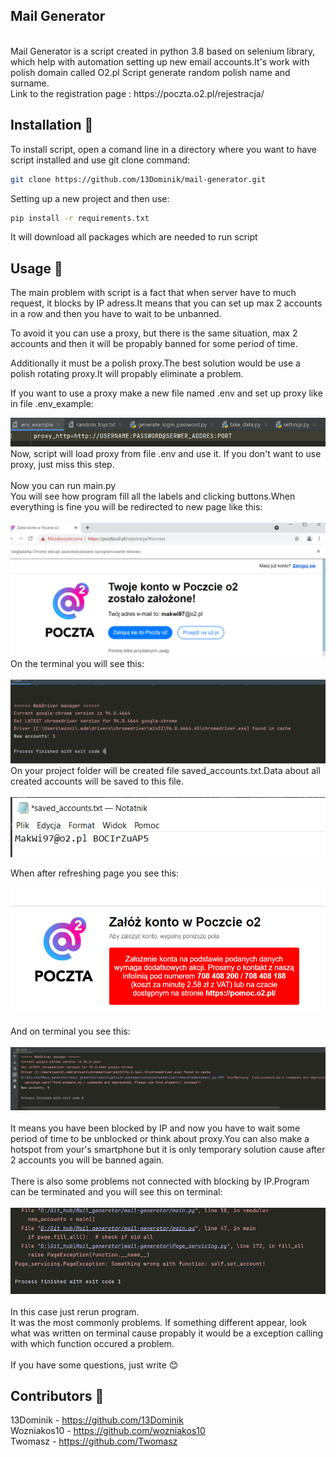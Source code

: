 ## Mail Generator
<br>
Mail Generator is a script created in python 3.8 based on selenium library, which help with automation setting up new email accounts.It's work with polish domain called O2.pl
Script generate random polish name and surname.<br>
Link to the registration page : https://poczta.o2.pl/rejestracja/

## Installation 💾
To install script, open a comand line in a directory where you want to have script installed and use git clone command:

```bash
git clone https://github.com/13Dominik/mail-generator.git
```
Setting up a new project and then use:
```bash
pip install -r requirements.txt
```
It will download all packages which are needed to run script

## Usage 🔧
The main problem with script is a fact that when server have to much request, it blocks by IP adress.It means that you can set up max 2 accounts in a row 
and then you have to wait to be unbanned.

To avoid it you can use a proxy, but there is the same situation, max 2 accounts and then it will be propably banned for some period of time.

Additionally it must be a polish proxy.The best solution would be use a polish rotating proxy.It will propably eliminate a problem.

If you want to use a proxy make a new file named .env and set up proxy like in file .env_example:

<img src ="Images/Proxy.png" >
Now, script will load proxy from file .env and use it.
If you don't want to use proxy, just miss this step.<br><br>
Now you can run main.py<br>
You will see how program fill all the labels and clicking buttons.When everything is fine you will be redirected to new page like this:<br><br>
<img src ="Images/Zalozone_konto_komunikat.png" > <br>
On the terminal you will see this:<br><br>
<img src ="Images/Zalozone_konto_terminal_komunikat.png" > <br>
On your project folder will be created file saved_accounts.txt.Data about all created accounts will be saved to this file.<br><br>
<img src ="Images/Zalozone_konto_saved_accounts.png" > <br>

When after refreshing page you see this:<br><br>
<img src ="Images/Komunikat_ze_strony_po_zblokowaniu.png" ><br><br>
And on terminal you see this:<br><br>
<img src ="Images/Terminal_po_zablokowaniu.png" ><br><br>
It means you have been blocked by IP and now you have to wait some period of time to be unblocked or think about proxy.You can also make a hotspot from your's
smartphone but it is only temporary solution cause after 2 accounts you will be banned again.<br><br>
There is also some problems not connected with blocking by IP.Program can be terminated and you will see this on terminal:<br><br>
<img src ="Images/Problem_z_set_new_account.png" ><br><br>
In this case just rerun program.<br>
It was the most commonly problems. If something different appear, look what was written on terminal cause propably it would be a exception
calling with which function occured a problem.<br><br>
If you have some questions, just write 😊


## Contributors :eyes:
13Dominik - https://github.com/13Dominik<br>
Wozniakos10 - https://github.com/wozniakos10<br>
Twomasz - https://github.com/Twomasz<br>

